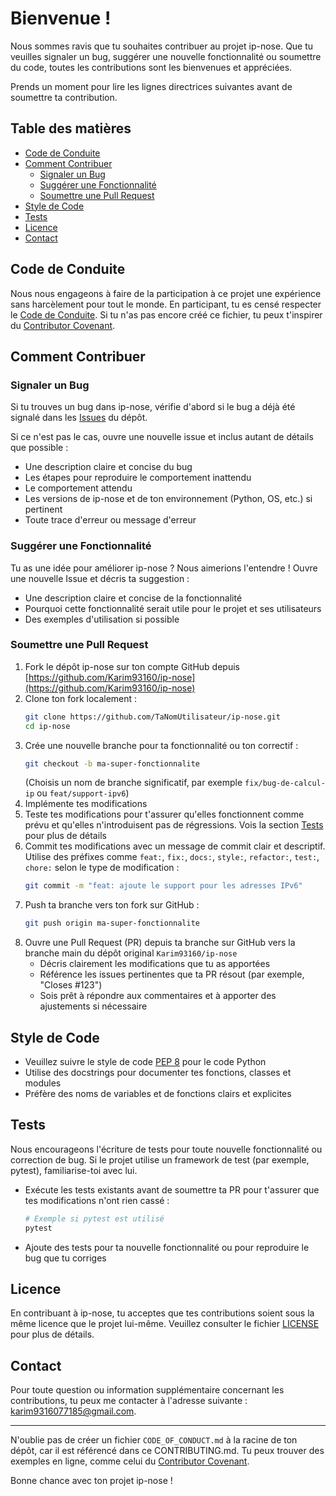 # Bienvenue !

Nous sommes ravis que tu souhaites contribuer au projet ip-nose. Que tu veuilles signaler un bug, suggérer une nouvelle fonctionnalité ou soumettre du code, toutes les contributions sont les bienvenues et appréciées.

Prends un moment pour lire les lignes directrices suivantes avant de soumettre ta contribution.

## Table des matières
- [Code de Conduite](#code-de-conduite)
- [Comment Contribuer](#comment-contribuer)
  - [Signaler un Bug](#signaler-un-bug)
  - [Suggérer une Fonctionnalité](#suggérer-une-fonctionnalité)
  - [Soumettre une Pull Request](#soumettre-une-pull-request)
- [Style de Code](#style-de-code)
- [Tests](#tests)
- [Licence](#licence)
- [Contact](#contact)

## Code de Conduite

Nous nous engageons à faire de la participation à ce projet une expérience sans harcèlement pour tout le monde. En participant, tu es censé respecter le [Code de Conduite](CODE_OF_CONDUCT.md). Si tu n'as pas encore créé ce fichier, tu peux t'inspirer du [Contributor Covenant](https://www.contributor-covenant.org/).

## Comment Contribuer

### Signaler un Bug

Si tu trouves un bug dans ip-nose, vérifie d'abord si le bug a déjà été signalé dans les [Issues](https://github.com/Karim93160/ip-nose/issues) du dépôt.

Si ce n'est pas le cas, ouvre une nouvelle issue et inclus autant de détails que possible :
- Une description claire et concise du bug
- Les étapes pour reproduire le comportement inattendu
- Le comportement attendu
- Les versions de ip-nose et de ton environnement (Python, OS, etc.) si pertinent
- Toute trace d'erreur ou message d'erreur

### Suggérer une Fonctionnalité

Tu as une idée pour améliorer ip-nose ? Nous aimerions l'entendre ! Ouvre une nouvelle Issue et décris ta suggestion :
- Une description claire et concise de la fonctionnalité
- Pourquoi cette fonctionnalité serait utile pour le projet et ses utilisateurs
- Des exemples d'utilisation si possible

### Soumettre une Pull Request

1. Fork le dépôt ip-nose sur ton compte GitHub depuis [https://github.com/Karim93160/ip-nose](https://github.com/Karim93160/ip-nose)
2. Clone ton fork localement :
   ```bash
   git clone https://github.com/TaNomUtilisateur/ip-nose.git
   cd ip-nose
   ```
3. Crée une nouvelle branche pour ta fonctionnalité ou ton correctif :
   ```bash
   git checkout -b ma-super-fonctionnalite
   ```
   (Choisis un nom de branche significatif, par exemple `fix/bug-de-calcul-ip` ou `feat/support-ipv6`)
4. Implémente tes modifications
5. Teste tes modifications pour t'assurer qu'elles fonctionnent comme prévu et qu'elles n'introduisent pas de régressions. Vois la section [Tests](#tests) pour plus de détails
6. Commit tes modifications avec un message de commit clair et descriptif. Utilise des préfixes comme `feat:`, `fix:`, `docs:`, `style:`, `refactor:`, `test:`, `chore:` selon le type de modification :
   ```bash
   git commit -m "feat: ajoute le support pour les adresses IPv6"
   ```
7. Push ta branche vers ton fork sur GitHub :
   ```bash
   git push origin ma-super-fonctionnalite
   ```
8. Ouvre une Pull Request (PR) depuis ta branche sur GitHub vers la branche main du dépôt original `Karim93160/ip-nose`
   - Décris clairement les modifications que tu as apportées
   - Référence les issues pertinentes que ta PR résout (par exemple, "Closes #123")
   - Sois prêt à répondre aux commentaires et à apporter des ajustements si nécessaire

## Style de Code

- Veuillez suivre le style de code [PEP 8](https://www.python.org/dev/peps/pep-0008/) pour le code Python
- Utilise des docstrings pour documenter tes fonctions, classes et modules
- Préfère des noms de variables et de fonctions clairs et explicites

## Tests

Nous encourageons l'écriture de tests pour toute nouvelle fonctionnalité ou correction de bug. Si le projet utilise un framework de test (par exemple, pytest), familiarise-toi avec lui.

- Exécute les tests existants avant de soumettre ta PR pour t'assurer que tes modifications n'ont rien cassé :
  ```bash
  # Exemple si pytest est utilisé
  pytest
  ```
- Ajoute des tests pour ta nouvelle fonctionnalité ou pour reproduire le bug que tu corriges

## Licence

En contribuant à ip-nose, tu acceptes que tes contributions soient sous la même licence que le projet lui-même. Veuillez consulter le fichier [LICENSE](LICENSE) pour plus de détails.

## Contact

Pour toute question ou information supplémentaire concernant les contributions, tu peux me contacter à l'adresse suivante : [karim9316077185@gmail.com](mailto:karim9316077185@gmail.com).

---

N'oublie pas de créer un fichier `CODE_OF_CONDUCT.md` à la racine de ton dépôt, car il est référencé dans ce CONTRIBUTING.md. Tu peux trouver des exemples en ligne, comme celui du [Contributor Covenant](https://www.contributor-covenant.org/).

Bonne chance avec ton projet ip-nose !
